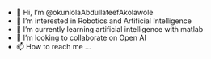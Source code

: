 - 👋 Hi, I’m @okunlolaAbdullateefAkolawole
- 👀 I’m interested in Robotics and Artificial Intelligence
- 🌱 I’m currently learning artificial intelligence with matlab
- 💞️ I’m looking to collaborate on Open AI
- 📫 How to reach me ...

<!---
okunlolaAbdullateefAkolawole/okunlolaAbdullateefAkolawole is a ✨ special ✨ repository because its `README.md` (this file) appears on your GitHub profile.
You can click the Preview link to take a look at your changes.
--->
